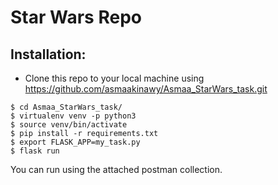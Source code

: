# Star Wars Repo
## Installation:



- Clone this repo to your local machine using https://github.com/asmaakinawy/Asmaa_StarWars_task.git

```shell
$ cd Asmaa_StarWars_task/
$ virtualenv venv -p python3
$ source venv/bin/activate
$ pip install -r requirements.txt
$ export FLASK_APP=my_task.py
$ flask run
```

You can run using the attached postman collection.

